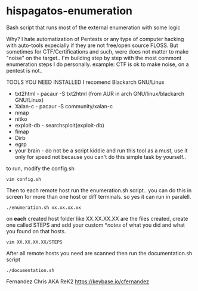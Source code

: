 # hispagatos-enumeration
Bash script that runs most of the external enumeration with some logic

Why?
I hate automatization of Pentests or any type of computer hacking with auto-tools expecially
if they are not free/open source FLOSS.
But sometimes for CTF/Certifications and such, were does not matter to make "noise" on the target.. 
I'm building step by step with the most commont enumeration steps I do personally.
example: 
CTF is ok to make noise, on a pentest is not..


TOOLS YOU NEED INSTALLED
I recomend Blackarch GNU/Linux

- txt2html - pacaur -S txt2html (from AUR in arch GNU/linux/blackarch GNU/Linux)
- Xalan-c - pacaur -S community/xalan-c 
- nmap
- nitko
- exploit-db - searchsploit(exploit-db)
- fimap
- Dirb
- egrp
- your brain - do not be a script kiddie and run this tool as a must, use it only for speed
not because you can't do this simple task by yourself.. 

to run, modify the config.sh

```
vim config.sh
```

Then to each remote host run the enumeration.sh script.. you can do this in screen for more than one host or diff terminals. so yes it can run in paralell.
```
./enumeration.sh xx.xx.xx.xx
```

on **each** created host folder like XX.XX.XX.XX are the files created, create one called STEPS
and add your custom **notes* of what you did and what you found on that hosts.

```
vim XX.XX.XX.XX/STEPS
```

After all remote hosts you need are scanned then run the documentation.sh script
```
./documentation.sh
```




Fernandez Chris AKA ReK2
https://keybase.io/cfernandez
